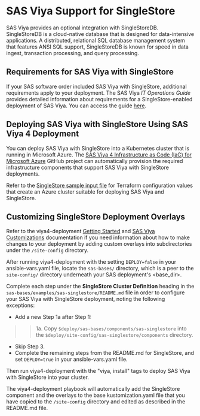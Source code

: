 # SAS Viya Support for SingleStore

SAS Viya provides an optional integration with SingleStoreDB. SingleStoreDB is a cloud-native database that is designed for data-intensive applications. A distributed, relational SQL database management system that features ANSI SQL support, SingleStoreDB is known for speed in data ingest, transaction processing, and query processing. 

## Requirements for SAS Viya with SingleStore

If your SAS software order included SAS Viya with SingleStore, additional requirements apply to your deployment. The SAS Viya _IT Operations Guide_ provides detailed information about requirements for a SingleStore-enabled deployment of SAS Viya. You can access the guide [here](https://documentation.sas.com/?cdcId=itopscdc&cdcVersion=default&docsetId=itopssr&docsetTarget=n0jq6u1duu7sqnn13cwzecyt475u.htm#n0qs42c42o8jjzn12ib4276fk7pb).

## Deploying SAS Viya with SingleStore Using SAS Viya 4 Deployment

You can deploy SAS Viya with SingleStore into a Kubernetes cluster that is running in Microsoft Azure. The [SAS Viya 4 Infrastructure as Code (IaC) for Microsoft Azure](https://github.com/sassoftware/viya4-iac-azure) GitHub project can automatically provision the required infrastructure components that support SAS Viya with SingleStore deployments. 

Refer to the [SingleStore sample input file](https://github.com/sassoftware/viya4-iac-azure/blob/main/examples/sample-input-singlestore.tfvars) for Terraform configuration values that create an Azure cluster suitable for deploying SAS Viya and SingleStore.

## Customizing SingleStore Deployment Overlays

Refer to the viya4-deployment [Getting Started](https://github.com/sassoftware/viya4-deployment#getting-started) and [SAS Viya Customizations](https://github.com/sassoftware/viya4-deployment#sas-viya-customizations) documentation if you need information about how to make changes to your deployment by adding custom overlays into subdirectories under the `/site-config` directory.

After running viya4-deployment with the setting `DEPLOY=false` in your ansible-vars.yaml file, locate the `sas-bases/` directory, which is a peer to the `site-config/` directory underneath your SAS deployment's <base_dir>.

Complete each step under the **SingleStore Cluster Definition** heading in the `sas-bases/examples/sas-singlestore/README.md` file in order to configure your SAS Viya with SingleStore deployment, noting the following exceptions:

- Add a new Step 1a after Step 1:

>>1a. Copy `$deploy/sas-bases/components/sas-singlestore` into the `$deploy/site-config/sas-singlestore/components` directory.

- Skip Step 3.  
- Complete the remaining steps from the README.md for SingleStore, and set `DEPLOY=true` in your ansible-vars.yaml file. 

Then run viya4-deployment with the "viya, install" tags to deploy SAS Viya with SingleStore into your cluster.

The viya4-deployment playbook will automatically add the SingleStore component and the overlays to the base kustomization.yaml file that you have copied to the `/site-config` directory and edited as described in the README.md file.

